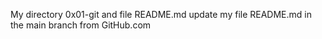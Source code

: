 My directory 0x01-git and file README.md
update my file README.md in the main branch from GitHub.com
